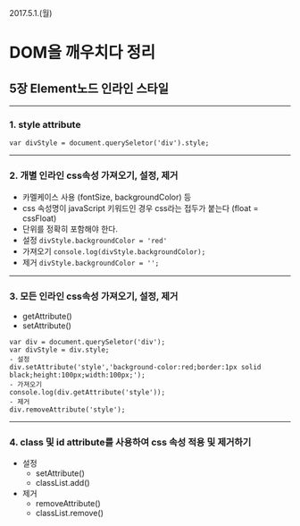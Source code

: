 2017.5.1.(월)
# DOM을 깨우치다 정리
## 5장 Element노드 인라인 스타일

---

### 1. style attribute
  `var divStyle = document.querySeletor('div').style;`

---

### 2. 개별 인라인 css속성 가져오기, 설정, 제거
  - 카멜케이스 사용 (fontSize, backgroundColor) 등
  - css 속성명이 javaScript 키워드인 경우 css라는 접두가 붙는다 (float = cssFloat)
  - 단위를 정확히 포함해야 한다.
  - 설정
  `divStyle.backgroundColor = 'red'`
  - 가져오기
  `console.log(divStyle.backgroundColor);`
  - 제거
  `divStyle.backgroundColor = '';`

---

### 3. 모든 인라인 css속성 가져오기, 설정, 제거
  - getAttribute()
  - setAttribute()
  ```
  var div = document.querySeletor('div');
  var divStyle = div.style;
  - 설정
  div.setAttribute('style','background-color:red;border:1px solid black;height:100px;width:100px;');
  - 가져오기
  console.log(div.getAttribute('style'));
  - 제거
  div.removeAttribute('style');
  ```

---

### 4. class 및 id attribute를 사용하여 css 속성 적용 및 제거하기
  - 설정
    - setAttribute()
    - classList.add()
  - 제거
    - removeAttribute()
    - classList.remove()
